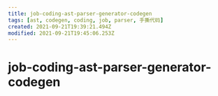 ```yaml
---
title: job-coding-ast-parser-generator-codegen
tags: [ast, codegen, coding, job, parser, 手撕代码]
created: 2021-09-21T19:39:21.494Z
modified: 2021-09-21T19:45:06.253Z
---
```


# job-coding-ast-parser-generator-codegen
